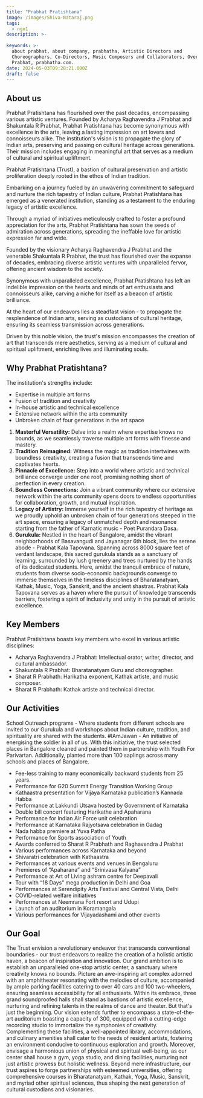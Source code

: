 ```yaml
---
title: "Prabhat Pratishtana"
image: /images/Shiva-Nataraj.png
tags:
  - ngo1
description: >-
  
keywords: >-
  about prabhat, about company, prabhatha, Artistic Directors and
  Choreographers, Co-Directors, Music Composers and Collaborators, Overview-
  Prabhat, prabhatha.com.
date: 2024-05-03T09:28:21.000Z
draft: false
---
```



## About us

Prabhat Pratishtana has flourished over the past decades, encompassing various artistic ventures. Founded by Acharya Raghavendra J Prabhat and Shakuntala R Prabhat, Prabhat Pratishtana has become synonymous with excellence in the arts, leaving a lasting impression on art lovers and connoisseurs alike. The institution's vision is to propagate the glory of Indian arts, preserving and passing on cultural heritage across generations. Their mission includes engaging in meaningful art that serves as a medium of cultural and spiritual upliftment.

Prabhat Pratishtana (Trust), a bastion of cultural preservation and artistic proliferation deeply rooted in the ethos of Indian tradition.

Embarking on a journey fueled by an unwavering commitment to safeguard and nurture the rich tapestry of Indian culture, Prabhat Pratishtana has emerged as a venerated institution, standing as a testament to the enduring legacy of artistic excellence.

Through a myriad of initiatives meticulously crafted to foster a profound appreciation for the arts, Prabhat Pratishtana has sown the seeds of admiration across generations, spreading the ineffable love for artistic expression far and wide.

Founded by the visionary Acharya Raghavendra J Prabhat and the venerable Shakuntala R Prabhat, the trust has flourished over the expanse of decades, embracing diverse artistic ventures with unparalleled fervor, offering ancient wisdom to the society.

Synonymous with unparalleled excellence, Prabhat Pratishtana has left an indelible impression on the hearts and minds of art enthusiasts and connoisseurs alike, carving a niche for itself as a beacon of artistic brilliance.

At the heart of our endeavors lies a steadfast vision - to propagate the resplendence of Indian arts, serving as custodians of cultural heritage, ensuring its seamless transmission across generations.

Driven by this noble vision, the trust's mission encompasses the creation of art that transcends mere aesthetics, serving as a medium of cultural and spiritual upliftment, enriching lives and illuminating souls.

<!-- ## Strengths -->
## Why Prabhat Pratishtana?

The institution's strengths include:

- Expertise in multiple art forms
- Fusion of tradition and creativity
- In-house artistic and technical excellence
- Extensive network within the arts community
- Unbroken chain of four generations in the art space

1. **Masterful Versatility:** Delve into a realm where expertise knows no bounds, as we seamlessly traverse multiple art forms with finesse and mastery.
2. **Tradition Reimagined:** Witness the magic as tradition intertwines with boundless creativity, creating a fusion that transcends time and captivates hearts.
3. **Pinnacle of Excellence:** Step into a world where artistic and technical brilliance converge under one roof, promising nothing short of perfection in every creation.
4. **Boundless Connections:** Join a vibrant community where our extensive network within the arts community opens doors to endless opportunities for collaboration, growth, and mutual inspiration.
5. **Legacy of Artistry:** Immerse yourself in the rich tapestry of heritage as we proudly uphold an unbroken chain of four generations steeped in the art space, ensuring a legacy of unmatched depth and resonance starting from the father of Karnatic music - Poet Purandara Dasa.
6. **Gurukula:** Nestled in the heart of Bangalore, amidst the vibrant neighborhoods of Basavangudi and Jayanagar 6th block, lies the serene abode - Prabhat Kala Tapovana. Spanning across 8000 square feet of verdant landscape, this sacred gurukula stands as a sanctuary of learning, surrounded by lush greenery and trees nurtured by the hands of its dedicated students. Here, amidst the tranquil embrace of nature, students from diverse socio-economic backgrounds converge to immerse themselves in the timeless disciplines of Bharatanatyam, Kathak, Music, Yoga, Sanskrit, and the ancient shastras. Prabhat Kala Tapovana serves as a haven where the pursuit of knowledge transcends barriers, fostering a spirit of inclusivity and unity in the pursuit of artistic excellence.

## Key Members

Prabhat Pratishtana boasts key members who excel in various artistic disciplines:

- Acharya Raghavendra J Prabhat: Intellectual orator, writer, director, and cultural ambassador.
- Shakuntala R Prabhat: Bharatanatyam Guru and choreographer.
- Sharat R Prabhath: Harikatha exponent, Kathak artiste, and music composer.
- Bharat R Prabhath: Kathak artiste and technical director.

<!-- ## Celebrated Artistic Works

Prabhat Pratishtana has produced numerous acclaimed productions, including:

- "18 Days – Dusk of an era"
- "Kathaastra – Dawn of an epic"
- "Apaharana – Two tales to tell" -->

<!-- 
### Year 1 - 2023

- Performance for G20 Summit Energy Transition Working Group
- Kathaastra presentation for Vijaya Karnataka publication’s Kannada Habba
- Performance at Lakkundi Utsava hosted by Government of Karnataka
- Double bill concert featuring Harikathe and Apaharana
- Performance for Indian Air Force unit celebration
- Performance at Karnataka Rajyotsava celebration in Gadag
- Nada habba premiere at Yuva Patha
- Performance for Sports association of Youth
- Awards conferred to Sharat R Prabhath and Raghavendra J Prabhat
- Various performances across Karnataka and beyond

### Year 2 - 2022

- Shivaratri celebration with Kathaastra
- Performances at various events and venues in Bengaluru
- Premieres of "Apaharana" and "Srinivasa Kalyana"
- Performance at Art of Living ashram centre for Deepavali
- Tour with "18 Days" mega production in Delhi and Goa
- Performances at Serendipity Arts Festival and Central Vista, Delhi

### Year 3 - 2021

- COVID-related welfare initiatives
- Performances at Neemrana Fort resort and Udupi
- Launch of an auditorium in Koramangala
- Various performances for Vijayadashami and other events

For detailed information on performances and achievements, please refer to the enclosed brochure. -->
## Our Activities

School Outreach programs - Where students from different schools are invited to our Gurukula and workshops about Indian culture, tradition, and spirituality are shared with the students. #IAmJawan - An initiative of energising the soldier in all of us. With this initiative, the trust selected places in Bangalore cleaned and painted them in partnership with Youth For Parivartan. Additionally, planted more than 100 saplings across many schools and places of Bangalore.

- Fee-less training to many economically backward students from 25 years.
- Performance for G20 Summit Energy Transition Working Group
- Kathaastra presentation for Vijaya Karnataka publication’s Kannada Habba
- Performance at Lakkundi Utsava hosted by Government of Karnataka
- Double bill concert featuring Harikathe and Apaharana
- Performance for Indian Air Force unit celebration
- Performance at Karnataka Rajyotsava celebration in Gadag
- Nada habba premiere at Yuva Patha
- Performance for Sports association of Youth
- Awards conferred to Sharat R Prabhath and Raghavendra J Prabhat
- Various performances across Karnataka and beyond
- Shivaratri celebration with Kathaastra
- Performances at various events and venues in Bengaluru
- Premieres of “Apaharana” and “Srinivasa Kalyana”
- Performance at Art of Living ashram centre for Deepavali
- Tour with “18 Days” mega production in Delhi and Goa
- Performances at Serendipity Arts Festival and Central Vista, Delhi
- COVID-related welfare initiatives
- Performances at Neemrana Fort resort and Udupi
- Launch of an auditorium in Koramangala
- Various performances for Vijayadashami and other events

## Our Goal

The Trust envision a revolutionary endeavor that transcends conventional boundaries - our trust endeavors to realize the creation of a holistic artistic haven, a beacon of inspiration and innovation. Our grand ambition is to establish an unparalleled one-stop artistic center, a sanctuary where creativity knows no bounds. Picture an awe-inspiring art complex adorned with an amphitheater resonating with the melodies of culture, accompanied by ample parking facilities catering to over 40 cars and 100 two-wheelers, ensuring seamless accessibility for all enthusiasts. Within its embrace, three grand soundproofed halls shall stand as bastions of artistic excellence, nurturing and refining talents in the realms of dance and theater. But that's just the beginning. Our vision extends further to encompass a state-of-the-art auditorium boasting a capacity of 300, equipped with a cutting-edge recording studio to immortalize the symphonies of creativity. Complementing these facilities, a well-appointed library, accommodations, and culinary amenities shall cater to the needs of resident artists, fostering an environment conducive to continuous exploration and growth. Moreover, envisage a harmonious union of physical and spiritual well-being, as our center shall house a gym, yoga studio, and dining facilities, nurturing not just artistic prowess but holistic wellness. Beyond mere infrastructure, our trust aspires to forge partnerships with esteemed universities, offering comprehensive courses in Bharatanatyam, Kathak, Yoga, Music, Sanskrit, and myriad other spiritual sciences, thus shaping the next generation of cultural custodians and visionaries.
